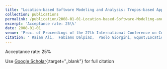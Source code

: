 ```yaml
---
title: "Location-based Software Modeling and Analysis: Tropos-based Approach"
collection: publications
permalink: /publication/2008-01-01-Location-based-Software-Modeling-and-Analysis-Tropos-based-Approach
excerpt: 'Acceptance rate: 25\%'
date: 2008-01-01
venue: 'Proc. of Proceedings of the 27th International Conference on Conceptual Modeling (ER 2008)'
citation: ' Raian Ali,  Fabiano Dalpiaz,  Paolo Giorgini, &quot;Location-based Software Modeling and Analysis: Tropos-based Approach.&quot; Proc. of Proceedings of the 27th International Conference on Conceptual Modeling (ER 2008), 2008.'
---
```

Acceptance rate: 25\%

Use [Google Scholar](https://scholar.google.com/scholar?q=Location+based+Software+Modeling+and+Analysis:+Tropos+based+Approach){:target="_blank"} for full citation